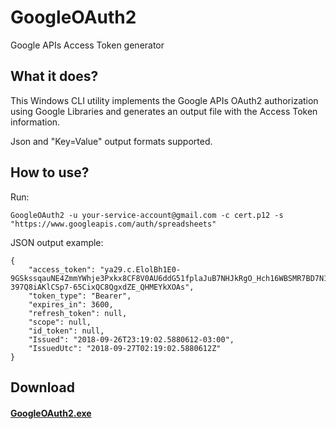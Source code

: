 # GoogleOAuth2
Google APIs Access Token generator

## What it does?

This Windows CLI utility implements the Google APIs OAuth2 authorization using Google Libraries and generates an output file with the Access Token information.

Json and "Key=Value" output formats supported.

## How to use?
Run:

    GoogleOAuth2 -u your-service-account@gmail.com -c cert.p12 -s "https://www.googleapis.com/auth/spreadsheets"

JSON output example:

    {
        "access_token": "ya29.c.ElolBh1E0-9GSkssqauNE4ZmmYWhje3Pxkx8CF8V0AU6ddG51fplaJuB7NHJkRgO_Hch16WBSMR7BD7N14B-397Q8iAKlCSp7-65CixQC8QgxdZE_QHMEYkXOAs",
        "token_type": "Bearer",
        "expires_in": 3600,
        "refresh_token": null,
        "scope": null,
        "id_token": null,
        "Issued": "2018-09-26T23:19:02.5880612-03:00",
        "IssuedUtc": "2018-09-27T02:19:02.5880612Z"
    }

## Download

#### [GoogleOAuth2.exe](https://github.com/diegosiao/GoogleOAuth2/blob/master/GoogleOAuth2/downloads/GoogleOAuth2.exe)
